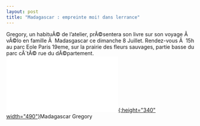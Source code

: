 ```yaml
---
layout: post
title: "Madagascar : empreinte moi! dans lerrance"
---
```



Gregory, un habituÃ© de l’atelier, prÃ©sentera son livre sur son voyage Ã  vÃ©lo en famille Ã  Madasgascar ce dimanche 8 Juillet.
Rendez-vous Ã  15h au parc Eole Paris 19eme, sur la prairie des fleurs sauvages, partie basse du parc cÃ´tÃ© rue du dÃ©partement.
 
[![](/assets/flyereole1-490x340.html "Madagascar Gregory"){:height="340" width="490"}](flyereole/index.html)Madagascar Gregory
